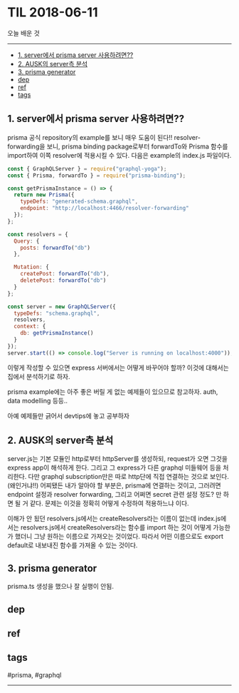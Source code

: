 # TIL 2018-06-11

오늘 배운 것

--------------------------


- [1. server에서 prisma server 사용하려면??](#1-server에서-prisma-server-사용하려면)
- [2. AUSK의 server측 분석](#2-ausk의-server측-분석)
- [3. prisma generator](#3-prisma-generator)
- [dep](#dep)
- [ref](#ref)
- [tags](#tags)
## 1. server에서 prisma server 사용하려면??

prisma 공식 repository의 example를 보니 매우 도움이 된다!!
resolver-forwarding을 보니, prisma binding package로부터 forwardTo와 Prisma 함수를 import하여 이쪽 resolver에 적용시킬 수 있다. 다음은 example의 index.js 파일이다.

```js
const { GraphQLServer } = require("graphql-yoga");
const { Prisma, forwardTo } = require("prisma-binding");

const getPrismaInstance = () => {
  return new Prisma({
    typeDefs: "generated-schema.graphql",
    endpoint: "http://localhost:4466/resolver-forwarding"
  });
};

const resolvers = {
  Query: {
    posts: forwardTo("db")
  },

  Mutation: {
    createPost: forwardTo("db"),
    deletePost: forwardTo("db")
  }
};

const server = new GraphQLServer({
  typeDefs: "schema.graphql",
  resolvers,
  context: {
    db: getPrismaInstance()
  }
});
server.start(() => console.log("Server is running on localhost:4000"));
```

이렇게 작성할 수 있으면 express 서버에서는 어떻게 바꾸어야 할까? 이것에 대해서는 집에서 분석하기로 하자.

prisma example에는 아주 좋은 버릴 게 없는 예제들이 있으므로 참고하자. auth, data modelling 등등..

아예 예제들만 긁어서 devtips에 놓고 공부하자

## 2. AUSK의 server측 분석

server.js는 기본 모듈인 http로부터 httpServer를 생성하되, request가 오면 그것을 express app이 해석하게 한다. 그리고 그 express가 다른 graphql 미들웨어 등을 처리한다. 다만 graphql subscription만은 따로 http단에 직접 연결하는 것으로 보인다. (왜인거냐!!) 
어찌됐든 내가 알아야 할 부분은, prisma에 연결하는 것이고, 그러려면 endpoint 설정과 resolver forwarding, 그리고 어쩌면 secret 관련 설정 정도? 만 하면 될 거 같다. 문제는 이것을 정확히 어떻게 수정하여 적용하느냐 이다.

이해가 안 됬던 resolvers.js에서는 createResolvers라는 이름이 없는데 index.js에서는 resolvers.js에서 createResolvers라는 함수를 import 하는 것이 어떻게 가능한가 했더니 그냥 원하는 이름으로 가져오는 것이었다. 따라서 어떤 이름으로도 export default로 내보내진 함수를 가져올 수 있는 것이다.

## 3. prisma generator
prisma.ts 생성을 했으나 잘 실행이 안됨.

## dep

## ref

## tags
  #prisma, #graphql



--------------------------


 